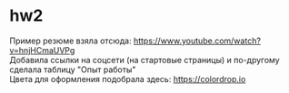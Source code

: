 # hw2
Пример резюме взяла отсюда: https://www.youtube.com/watch?v=hnjHCmaUVPg <br>
Добавила ссылки на соцсети (на стартовые страницы) и по-другому сделала таблицу "Опыт работы" <br>
Цвета для оформления подобрала здесь: https://colordrop.io
